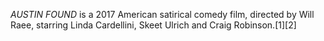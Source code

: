 _AUSTIN FOUND_ is a 2017 American satirical comedy film, directed by Will Raee, starring Linda Cardellini, Skeet Ulrich and Craig Robinson.[1][2]
